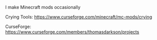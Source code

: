I make Minecraft mods occasionally

Crying Tools: https://www.curseforge.com/minecraft/mc-mods/crying

CurseForge: https://www.curseforge.com/members/thomasdarkson/projects
